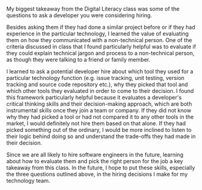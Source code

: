 My biggest takeaway from the Digital Literacy class was some of the questions to ask a developer you were considering hiring.

Besides asking them if they had done a similar project before or if they had experience in the particular technology, I learned the value of evaluating them on how they communicated with a non-technical person. One of the criteria discussed in class that I found particularly helpful was to evaluate if they could explain technical jargon and process to a non-technical person, as though they were talking to a friend or family member. 

I learned to ask a potential developer hire about which tool they used for a particular technology function (e.g. issue tracking, unit testing, version tracking and source code repository etc.), why they picked that tool and which other tools they evaluated in order to come to their decision. I found this framework particularly helpful because it evaluates a developer's critical thinking skills and their decision-making approach, which are both instrumental skills once they join a team or company. If they did not know why they had picked a tool or had not compared it to any other tools in the market, I would definitely not hire them based on that alone. If they had picked something out of the ordinary, I would be more inclined to listen to their logic behind doing so and understand the trade-offs they had made in their decision.

Since we are all likely to hire software engineers in the future, learning about how to evaluate them and pick the right person for the job a key takeaway from this class. In the future, I hope to put these skills, especially the three questions outlined above, in the hiring decisions I make for my technology team. 
